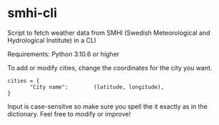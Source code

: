 # smhi-cli
Script to fetch weather data from SMHI (Swedish Meteorological and Hydrological Institute) in a CLI 

Requirements: Python 3.10.6 or higher 

To add or modify cities,
change the coordinates for the city you want. 
 ```
 cities = {
        "City name":        (latitude, longitude),
}
```

Input is case-sensitve so make sure you spell the it exactly as in the dictionary. 
Feel free to modify or improve!
